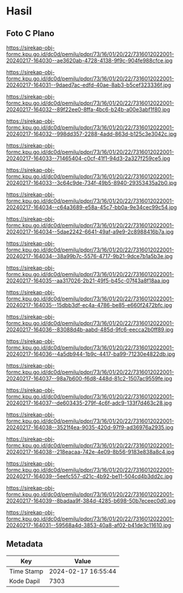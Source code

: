 # Hasil

## Foto C Plano

https://sirekap-obj-formc.kpu.go.id/dc0d/pemilu/pdpr/73/16/01/20/22/7316012022001-20240217-164030--ae3620ab-4728-4138-9f9c-904fe988cfce.jpg

https://sirekap-obj-formc.kpu.go.id/dc0d/pemilu/pdpr/73/16/01/20/22/7316012022001-20240217-164031--9daed7ac-edfd-40ae-8ab3-b5cef323336f.jpg

https://sirekap-obj-formc.kpu.go.id/dc0d/pemilu/pdpr/73/16/01/20/22/7316012022001-20240217-164032--89f22ee0-8ffa-4bc6-b24b-a00e3abf1f80.jpg

https://sirekap-obj-formc.kpu.go.id/dc0d/pemilu/pdpr/73/16/01/20/22/7316012022001-20240217-164032--998dd357-2288-4add-863d-b125c3e3042c.jpg

https://sirekap-obj-formc.kpu.go.id/dc0d/pemilu/pdpr/73/16/01/20/22/7316012022001-20240217-164033--71465404-c0cf-41f1-94d3-2a327f259ce5.jpg

https://sirekap-obj-formc.kpu.go.id/dc0d/pemilu/pdpr/73/16/01/20/22/7316012022001-20240217-164033--3c64c9de-734f-49b5-8940-29353435a2b0.jpg

https://sirekap-obj-formc.kpu.go.id/dc0d/pemilu/pdpr/73/16/01/20/22/7316012022001-20240217-164034--c64a3689-e58a-45c7-bb0a-9e34cec99c54.jpg

https://sirekap-obj-formc.kpu.go.id/dc0d/pemilu/pdpr/73/16/01/20/22/7316012022001-20240217-164034--5dae2242-6641-49af-a9e9-2c8988416b7a.jpg

https://sirekap-obj-formc.kpu.go.id/dc0d/pemilu/pdpr/73/16/01/20/22/7316012022001-20240217-164034--38a99b7c-5576-4717-9b21-9dce7b1a5b3e.jpg

https://sirekap-obj-formc.kpu.go.id/dc0d/pemilu/pdpr/73/16/01/20/22/7316012022001-20240217-164035--aa317026-2b21-49f5-b45c-07f43a8f18aa.jpg

https://sirekap-obj-formc.kpu.go.id/dc0d/pemilu/pdpr/73/16/01/20/22/7316012022001-20240217-164035--15dbb3df-ec4a-4786-be85-e660f2472bfc.jpg

https://sirekap-obj-formc.kpu.go.id/dc0d/pemilu/pdpr/73/16/01/20/22/7316012022001-20240217-164036--83088d4b-aabd-485d-9fc6-eecca2b0ff89.jpg

https://sirekap-obj-formc.kpu.go.id/dc0d/pemilu/pdpr/73/16/01/20/22/7316012022001-20240217-164036--4a5db944-1b9c-4417-ba99-71230e4822db.jpg

https://sirekap-obj-formc.kpu.go.id/dc0d/pemilu/pdpr/73/16/01/20/22/7316012022001-20240217-164037--98a7b600-f6d8-448d-81c2-1507ac9559fe.jpg

https://sirekap-obj-formc.kpu.go.id/dc0d/pemilu/pdpr/73/16/01/20/22/7316012022001-20240217-164037--de603435-279f-4c6f-adc9-133f7d463c28.jpg

https://sirekap-obj-formc.kpu.go.id/dc0d/pemilu/pdpr/73/16/01/20/22/7316012022001-20240217-164038--3521f4ea-9035-420d-97f9-ad36976a2935.jpg

https://sirekap-obj-formc.kpu.go.id/dc0d/pemilu/pdpr/73/16/01/20/22/7316012022001-20240217-164038--218eacaa-742e-4e09-8b56-9183e838a8c4.jpg

https://sirekap-obj-formc.kpu.go.id/dc0d/pemilu/pdpr/73/16/01/20/22/7316012022001-20240217-164039--5eefc557-d21c-4b92-be11-504cd4b3dd2c.jpg

https://sirekap-obj-formc.kpu.go.id/dc0d/pemilu/pdpr/73/16/01/20/22/7316012022001-20240217-164039--8badaa9f-384d-4285-b698-50b7eceec0d0.jpg

https://sirekap-obj-formc.kpu.go.id/dc0d/pemilu/pdpr/73/16/01/20/22/7316012022001-20240217-164031--59568a4d-3853-40a8-af02-b41de3c11610.jpg


## Metadata

| Key        | Value               |
| ---------- | ------------------- |
| Time Stamp | 2024-02-17 16:55:44 |
| Kode Dapil | 7303                |



